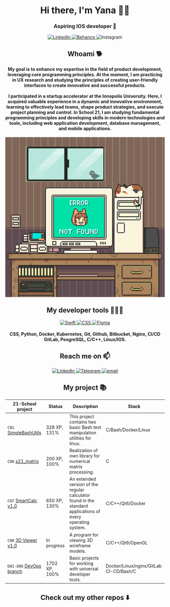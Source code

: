 <div id="header" align="center">
    <h1>Hi there, I'm Yana 🖐🏻</h1>
    <h3>Aspiring IOS developer 📱</h3>
</div>

<div id="socials" align="center">
    <a href="https://www.linkedin.com/in/yanaleontyeva/">
        <img src="https://img.shields.io/badge/linkedin-%230077B5.svg?style=for-the-badge&logo=linkedin&logoColor=white" alt="LinkedIn">
        </a>
    <a href="https://www.behance.net/leontly">
        <img src="https://img.shields.io/badge/Behance-1769ff?style=for-the-badge&logo=behance&logoColor=white" alt="Behance">
    <a href="https://www.instagram.com/studiowhyui/">
        </a>
        <img src="https://img.shields.io/badge/Instagram-%23E4405F.svg?style=for-the-badge&logo=Instagram&logoColor=white" alt="Instagram">
        </a>
</div>

<div align=center><h2> Whoami 🐕</h2>

<h4>My goal is to enhance my expertise in the field of product development, leveraging core programming principles. At the moment, I am practicing in UX research and studying the principles of creating user-friendly interfaces to create innovative and successful products.<br><br>I participated in a startup accelerator at the Innopolis University. Here, I acquired valuable experience in a dynamic and innovative environment, learning to effectively lead teams, shape product strategies, and execute project planning and control. In School 21, I am studying fundamental programming principles and developing skills in modern technologies and tools, including web application development, database management, and mobile applications.</h4>

<img align="center" alt="GIF" src="./error.gif" /></div>



<div id="stack" align="center">
    <h2>My developer tools 👩🏼‍💻</h2>
    <a href="link">
        <img src="https://img.shields.io/badge/swift-F54A2A?style=for-the-badge&logo=swift&logoColor=white" alt="Swift">
        </a>
    <a href="link">
        <img src="https://img.shields.io/badge/css3-%231572B6.svg?style=for-the-badge&logo=css3&logoColor=white" alt="CSS">
        </a>
    <a href="link">
        <img src="https://img.shields.io/badge/figma-%23F24E1E.svg?style=for-the-badge&logo=figma&logoColor=white" alt="Figma">
        </a>
        <h4>CSS, Python, Docker, Kubernetes, Git, Github, Bitbucket, Nginx, CI/CD GitLab, PosgreSQL, C/C++, Linux/IOS.</h4>
</div>

<div id="link" align="center">
    <h2>Reach me on 📫</h2>
     <a href="https://www.linkedin.com/in/yanaleontyeva/">
        <img src="https://img.shields.io/badge/linkedin-%230077B5.svg?style=for-the-badge&logo=linkedin&logoColor=white" alt="LinkedIn">
        </a>
     <a href="https://t.me/leontlly">
        <img src="https://img.shields.io/badge/Telegram-2CA5E0?style=for-the-badge&logo=telegram&logoColor=white" alt="Telegram">
        </a>
     <a href="yanaleontyeva@mail.ru">
        <img src="https://img.shields.io/badge/Gmail-D14836?style=for-the-badge&logo=gmail&logoColor=white" alt="email">
        </a>
</div>

<div id="link" align="center">
<h2>My project 📚</h2>
</div>

|**21-School project**| **Status**|**Description**| **Stack**|
| ------ | ------ | ------ | ------ |
| `C01` [SimpleBashUtils](https://github.com/kefirpixel/Cat_and_Grep_from_Linux)|328 XP, 131% |This project contains two basic Bash text manipulation utilities for linux.|C/Bash/Docker/Linux
| `C06` [s21_matrix](https://github.com/kefirpixel/matrix_library)|200 XP, 100%|Realization of own library for numerical matrix processing.|C|
| `C07` [SmartCalc v1.0](https://github.com/kefirpixel/SmartCalc_v1.0)|650 XP, 130%|An extended version of the regular calculator found in the standard applications of every operating system.|C/C++/Qt6/Docker
| `C08` [3D Viewer v1.0]()|In progress|A program for viewing 3D wireframe models.|C/C++/Qt6/OpenGL|
| `D01-D06` [DevOps branch](https://github.com/kefirpixel/basic_DevOps)|1702 XP, 100%|Basic projects for working with universal developer tools.|Docker/Linux/nginx/GitLab CI-CD/Bash/C

<div id="link" align="center">
<h2>Check out my other repos ⬇️</h2>
</div>
